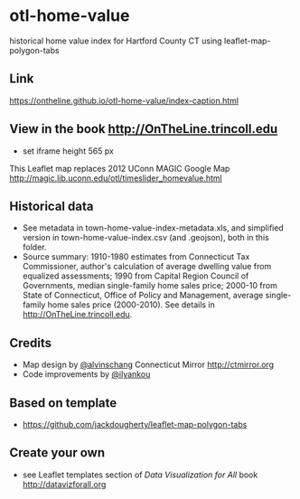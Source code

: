 # otl-home-value
historical home value index for Hartford County CT using leaflet-map-polygon-tabs

## Link
https://ontheline.github.io/otl-home-value/index-caption.html

## View in the book http://OnTheLine.trincoll.edu
- set iframe height 565 px

This Leaflet map replaces 2012 UConn MAGIC Google Map http://magic.lib.uconn.edu/otl/timeslider_homevalue.html

## Historical data
- See metadata in town-home-value-index-metadata.xls, and simplified version in town-home-value-index.csv (and .geojson), both in this folder.
- Source summary: 1910-1980 estimates from Connecticut Tax Commissioner, author's calculation of average dwelling value from equalized assessments; 1990 from Capital Region Council of Governments, median single-family home sales price; 2000-10 from State of Connecticut, Office of Policy and Management, average single-family home sales price (2000-2010). See details in http://OnTheLine.trincoll.edu.

## Credits
- Map design by [@alvinschang](https://github.com/alvinschang) Connecticut Mirror http://ctmirror.org
- Code improvements by [@ilyankou](https://github.com/ilyankou)

## Based on template
- https://github.com/jackdougherty/leaflet-map-polygon-tabs

## Create your own
- see Leaflet templates section of *Data Visualization for All* book http://datavizforall.org
